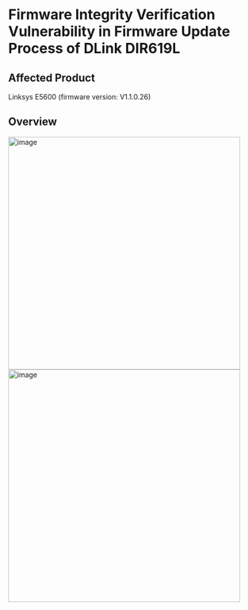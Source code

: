 # Firmware Integrity Verification Vulnerability in Firmware Update Process of DLink DIR619L


## Affected Product
Linksys E5600 (firmware version: V1.1.0.26)

## Overview

<img width="468" alt="image" src="https://github.com/user-attachments/assets/5fbc1251-e905-43c5-a90a-19e3bcbc56ae" /> \
<img width="468" alt="image" src="https://github.com/user-attachments/assets/135c5a7c-3d22-4d7c-a182-7e32a95a5ab6" />

